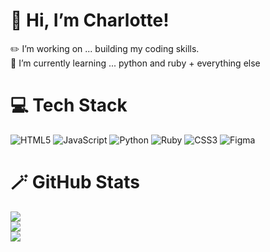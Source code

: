 # 💫 Hi, I’m Charlotte!
✏️ I’m working on ... building my coding skills.<br>🌱 I’m currently learning ... python and ruby + everything else


# 💻 Tech Stack
![HTML5](https://img.shields.io/badge/html5-%23E34F26.svg?style=for-the-badge&logo=html5&logoColor=white) ![JavaScript](https://img.shields.io/badge/javascript-%23323330.svg?style=for-the-badge&logo=javascript&logoColor=%23F7DF1E) ![Python](https://img.shields.io/badge/python-3670A0?style=for-the-badge&logo=python&logoColor=ffdd54) ![Ruby](https://img.shields.io/badge/ruby-%23CC342D.svg?style=for-the-badge&logo=ruby&logoColor=white) ![CSS3](https://img.shields.io/badge/css3-%231572B6.svg?style=for-the-badge&logo=css3&logoColor=white) ![Figma](https://img.shields.io/badge/figma-%23F24E1E.svg?style=for-the-badge&logo=figma&logoColor=white)
# 🪄 GitHub Stats
![](https://github-readme-stats.vercel.app/api?username=charcharcodes&theme=neon&hide_border=true&include_all_commits=false&count_private=false)<br/>
![](https://github-readme-streak-stats.herokuapp.com/?user=charcharcodes&theme=neon&hide_border=true)<br/>
![](https://github-readme-stats.vercel.app/api/top-langs/?username=charcharcodes&theme=neon&hide_border=true&include_all_commits=false&count_private=false&layout=compact)

<!-- Proudly created with GPRM ( https://gprm.itsvg.in ) -->
